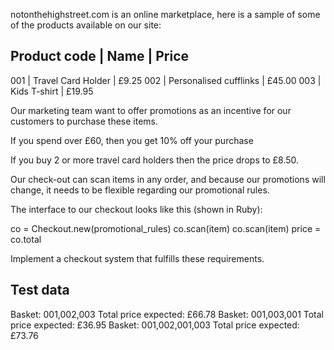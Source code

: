 notonthehighstreet.com is an online marketplace, here is a
sample of some of the products available on our site:


Product code | Name | Price
----------------------------------------------------------
001 | Travel Card Holder | £9.25
002 | Personalised cufflinks | £45.00
003 | Kids T-shirt | £19.95

Our marketing team want to offer promotions as an incentive
for our customers to purchase these items.

If you spend over £60, then you get 10% off your purchase

If you buy 2 or more travel card holders then the price
drops to £8.50.

Our check-out can scan items in any order, and because our
promotions will change, it needs to be flexible regarding
our promotional rules.

The interface to our checkout looks like this (shown in
Ruby):

co = Checkout.new(promotional_rules)
co.scan(item)
co.scan(item)
price = co.total

Implement a checkout system that fulfills these
requirements.


Test data
---------
Basket: 001,002,003
Total price expected: £66.78
Basket: 001,003,001
Total price expected: £36.95
Basket: 001,002,001,003
Total price expected: £73.76